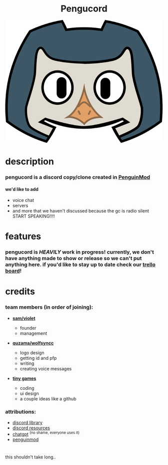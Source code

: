 <div align="center">

# **Pengucord**
![icon](icon.svg)

</div>

# **description**

### **pengucord is a discord copy/clone created in [PenguinMod](https://penguinmod.com)**
#### we'd like to add
* voice chat
* servers
* and more that we haven't discussed because the gc is radio silent START SPEAKING!!!!

# **features**
### **pengucord is ***HEAVILY*** work in progress! currently, we don't have anything made to show or release so we can't put anything here. if you'd like to stay up to date check our [trello board](https://trello.com/b/8ThQDUai/main)!**

# **credits**

### **team members (in order of joining):**

- **[sam/violet](https://penguinmod.com/profile?user=SammerLOL)**
  - founder
  - management

- **[quzama/wolfsyncc](https://penguinmod.com/profile?user=quzama)**
  - logo design
  - getting id and pfp
  - writing
  - creating voice messages

- **[tiny games](https://penguinmod.com/profile?user=CoderThatDoesStuff)**
  - coding
  - ui design
  - a couple ideas like a github

### **attributions:**

- [discord library](https://www.figma.com/community/file/1114896965920105129/discord-library)
- [discord resources](https://discordresources.com/resources/unofficial-resources/)
- [chatgpt](https://chat.openai.com/)  <sup>(no shame, everyone uses it)</sup>
- [penguinmod](https://penguinmod.com)
#

this shouldn't take long..

